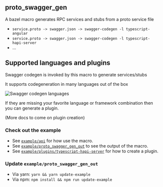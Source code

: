 ## proto_swagger_gen

A bazel macro generates RPC services and stubs from a proto service file

* `service.proto -> swagger.json -> swagger-codegen -l typescript-angular`
* `service.proto -> swagger.json -> swagger-codegen -l typescript-hapi-server`
* ...

## Supported languages and plugins

Swagger codegen is invoked by this macro to generate services/stubs

It supports codegeneration in many languages out of the box

![Swagger codegen languages](https://swagger.io/swagger/media/Images/Tools/Opensource/Swagger_codegen.png?ext=.png)

If they are missing your favorite language or framework combination then you can generate a plugin. 

(More docs to come on plugin creation)

### Check out the example

- See [`example/api`](https://github.com/mrmeku/proto_swagger_gen/tree/master/example/api) for how use the macro.
- See [`example/proto_swagger_gen_out`](https://github.com/mrmeku/proto_swagger_gen/tree/master/example/proto_swagger_gen_out) to see the output of the macro.
- See [`example/plugins/typescript-hapi-server`](https://github.com/mrmeku/proto_swagger_gen/tree/master/example/plugins/typescript-hapi-server) for how to create a plugin.

### Update `example/proto_swagger_gen_out`
- Via yarn: `yarn && yarn update-example`
- Via npm: `npm install && npm run update-example`